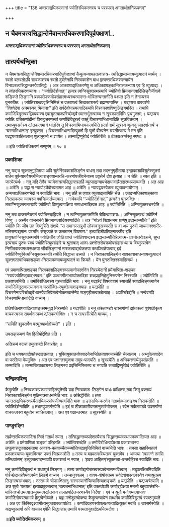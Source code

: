 +++
title = "136 अन्तराद्यधिकरणानां ज्योतिरधिकरणस्य च परस्परम् अगतार्थतानिरूपणम्"

+++


## न चैवमत्रत्यसिद्धान्तेनैवान्तरधिकरणादिपूर्वपक्षाणां..

**अन्तराद्यधिकरणानां ज्योतिरधिकरणस्य च परस्परम् अगतार्थतानिरूपणम्**

## **तात्पर्यचन्द्रिका**

न चैवमत्रत्यसिद्धान्तेनैवान्तरधिकरणादिपूर्वपक्षाणां कैमुत्यन्यायहतत्वात्तत्र- त्यसिद्धान्तन्यायव्युत्पादनं व्यर्थम् । स्वतो बलवतोऽपि सावकाशस्य स्वतो दुर्बलेनापि निरवकाशेन बाध इत्यन्तरधिकरणन्यायेन विनाऽत्रत्यसिद्धान्तस्यैवासिद्धेः । अत्र आकाशाद्यधिकरणेषु च अधिकाशङ्कानिरासकन्याय एव हि व्युत्पाद्यः । न त्वंतरधिकरणन्यायः । ‘‘ज्योतिर्दर्शनात्’’ इत्यत्र त्वग्निसूक्तस्थस्यापि ज्योतिषो म्रियमाणत्वादिलिङ्गैर्जीवत्वे शङ्किते लिङ्गानि ब्रह्मपरोपक्रमोपसंहारमध्यस्थत्वादन्त-र्भावितण्यन्तानीति वक्ष्यत इति न तेनाप्यस्य पुनरुक्तिः । ज्योतिश्शब्दप्रवृत्तिनिमित्तं च प्रकाशत्वं चित्प्रकाशरूपे ब्रह्मण्यप्यस्ति । यद्यप्यत्र वाक्यशेषे ‘‘विश्वेदेवा अनमस्यन् भियानाः’’ इति सर्वदेवोपास्यत्वादिकमपि निरवकाशविष्णुलिङ्गमस्ति । तथापि कर्णादिविदूरत्ववद्विषयवाक्य एवाश्रुतत्वादपरिच्छेद्यवैभवान्तर्भूतत्वाच्च न सूत्रकारादिभिः पृथगुक्तम् । यद्यप्यत्र ज्योतिः प्रतिकर्णादीनां विरुद्धचरणरूपं कर्णादिविदूरत्वं वक्तुं विचारणाभिधानादिति सूत्रयितव्यम् । तथाप्युपसर्गस्य द्योतकत्वमात्रं धातोरेव तु विचरणाभिधायकत्वमिति प्रदर्शनार्थं सूत्रस्य श्रुत्यनुगमप्रदर्शनार्थं च ‘चरणाभिधानात्’ इत्युक्तम् । विचरणाभिधानादित्युक्तौ हि श्रुतौ वीत्यनेन चरतीत्यस्य मे मन इति पदद्वयव्यवहितत्वात् श्रुत्यनुगमो न ज्ञायेत । तस्माद्विष्णुरेवेदं ज्योतिरिति ॥ टीकाक्षरार्थस्तु स्पष्टः ॥

॥ इति ज्योतिरधिकरणं सम्पूर्णम् ॥ १० ॥

### **प्रकाशिका**

ननु यद्यत्र सूक्तानुगृहीताया अपि श्रुतेर्निरवकाशलिङ्गेन बाधस् तदा तदननुगृहीताया इन्द्राकाशादिश्रुतेस्सुतरां बाधेन पूर्वन्यायवैयर्थ्यमित्याशङ्क्यान्तरधि-करणोपजीवनेनास्य प्रवृत्तेर्न दोष इत्याह ॥ न चेति ॥ स्वत इति ॥ जात्येत्यर्थः । ननु यदि तेनैव न्यायेनात्रत्यसिद्धान्तस्तर्हि व्युत्पाद्यन्यायभेदाभावान्नैतदारम्भस्सम्भवति । अत आह ॥ अत्रेति ॥ यद्वा स न्यायोऽत्रैवोच्यतामत आह ॥ अत्रेति ॥ न्यायद्वयस्यैकत्र व्युत्पादनायोगात् । अन्यथाऽधिकरणभेदो न स्यादिति भावः । ननु तर्हि स एवात्र व्युत्पाद्यतामिति चेन्न । एतदभ्यधिकाशङ्काया निरासकस्य न्यायस्य क्वचित्कर्तव्यत्वात् । नन्वेवमपि ‘‘ज्योतिर्दर्शनात्’’ इत्यनेन पुनरुक्तिः । तत्राग्निसूक्तगतस्यापि ज्योतिषो विष्णुत्वमाक्षिप्य समाधानादित्यत आह ॥ ज्योतिरिति ॥ अग्निसूक्तस्थस्येति ॥

ननु तत्र वाजसनेयगतं ज्योतिरुदाह्रियते । न त्वग्निसूक्तगतमिति चेदित्थमाशयः । अग्निसूक्तस्थं ज्योतिर्न विष्णुः । अस्यैव वाजसनेये म्रियमाणत्वादिश्रवणादिति । तत्र ‘‘योऽयं विज्ञानमयः प्राणेषु हृद्यन्तर्ज्योतिः’’ इति ज्योतिः किं जीव उत विष्णुरिति संशये ‘‘स समानस्सन्नुभौ लोकावनुसञ्चरति स वा अयं पुरुषो जायमानश्शरीर-मभिसम्पद्यमानः पाप्मभिः संसृज्यते स उत्क्रामन् म्रियमाणः’’ इत्यादिजीवलिङ्गाज्जीव इति प्रागुक्ताग्निसूक्तस्थमपि ज्योतिर्जीव एवेति प्राप्ते ज्योतिश्शब्दस्य हृद्यन्तर्ज्योतिरित्यात्म- प्रश्नोत्तरोपक्रमे, सुप्त इत्यत्रायं पुरुषः स्वयं ज्योतिरित्युपसंहारे च श्रुतत्वाद् आत्म-प्रश्नोत्तरोपक्रमोपसंहाराभ्यां च विष्णुपरत्वेन निर्णीतवाक्यमध्यस्थतया जीवलिङ्गानां मारकत्वाद्यर्थकतया कथञ्चिन्नेयत्वाद् इदं ज्योतिर्विष्णुरेवेत्यग्निसूक्तस्थमपि तथेति सिद्धान्त उच्यते । न निरवकाशलिङ्गेन सावकाशबाधन्यायव्युत्पादनं सूक्तगतत्वाधिकाशङ्का-निरासकन्यायव्युत्पादनं वा क्रियते । येन पुनरुक्तिस्स्यादित्यर्थः ।

एवं प्रमाणाश्रिताशङ्कां निरवकाशलिङ्गरूपप्रमाणोपदर्शनेन निरस्येदानीं प्रमेयाश्रिता-शङ्कां ‘‘स्वयंज्योतिष्ट्वाद्भगवतः’’ इति पञ्चमगीताभाष्योक्तदिशा शब्दप्रवृत्तिहेतुनिरूपणेन निरस्यति ॥ ज्योतिरिति ॥ प्रकाशत्वमिति ॥ तमोविरोधित्वस्य गुरुत्वादिति भावः । ननु यद्यत्रेदं विषयवाक्यं स्यात्तर्हि स्पष्टलिङ्गत्यागेन कर्णादिविदूरत्वप्रत्यायनाय चरणोक्ति-रयुक्तेत्याशङ्क्याह ॥ यद्यपीति ॥ विचरणेनापरिच्छेद्यवैभवस्यैवाभिप्रेतत्वेनोक्तत्वात्तैनैव सङ्गृहीतत्वाच्चेत्याह ॥ अपरिच्छेद्येति ॥ नन्वेवमपि विचरणाभिधानादिति वाच्यम् ।

प्रतिपत्तिलाघवादित्याशङ्कामनूद्य निरस्यति ॥ यद्यपीति ॥ ननु तर्कताण्डवे उपसर्गाणां द्योतकत्वं पूर्वपक्षीकृत्य वाचकत्वस्य समर्थनात्कथं द्योतकत्वोक्तिः । न च तत्पररीत्येति वाच्यम् ।

‘‘समिति ह्युपसर्गेण परमुख्यार्थतोच्यते’’ । इति ।

उपसङ्क्रमणं चैव द्वितीयोद्देशितं प्रति ।

अतिक्रमं वदन्तं तमुपशब्दो निवारयेत् ॥

इति च भगवत्पादोक्तेरुदाहृतत्वात् । युक्तियुक्ततयोपपादनेनाभिप्रेतत्वावगमाच्चेति चेत्सत्यम् । अभ्युपेत्यवादेन वा पररीत्या वेयमुक्तिः । अत एव पक्षान्तरमुक्त्वा तमुप-पादयति ॥ सूत्रस्येति ॥ अधिकरणार्थमुपसंहरति ॥ तस्मादिति ॥ तस्मान्निरवकाशस्य लिङ्गस्य प्रवृत्तिनिमित्तस्य च भगवति सत्वाद्विष्णुरेवेदं ज्योतिरिति ॥

### **चन्द्रिकाबिन्दु**

कैमुत्येति ॥ निरवकाशप्रकरणसहितश्रुतेरपि यदा निरवकाश-लिङ्गेन बाधः कथितस् तदा किमु वक्तव्यं निरवकाशलिङ्गेन श्रुतिमात्रबाधनमिति भावः ॥ असिद्धेरिति ॥ तथा चान्तराद्यधिकरणस्यैतदधिकरणोपजीव्यत्वमिति भावः ॥ उत्तराधि-करणेन गतार्थत्वमाशङ्क्य निराकरोति ॥ ज्योतिर्दर्शनादिति ॥ तथाप्युपसर्गस्येति ॥ इदं च टीकाकारीयमतानुसारेणोक्तम् । स्वेन तर्कताण्डवे उपसर्गाणां वाचकत्वस्य बहुत्वेन साधितत्वात् । अत एव पक्षान्तरमाह ॥ सूत्रस्येति ॥

### **पाण्डुरङ्गि**

तर्ह्यन्तरधिकरणादिना त्विदं गतार्थं स्यात् । तत्सिद्धान्तव्यपदेशस्यैवात्र सिद्धान्तव्यवस्थापकत्वादित्यत आह ॥ अत्रेति ॥ प्रमेयाश्रितां शङ्कां परिहरति ॥ ज्योतिश्शब्देति ॥ तमोविरोधित्वापेक्षया प्रकाशत्वस्य लघुत्वात्तदुपपादकताया आवश्य-कत्वाच्चैतज्ज्योतिःपदप्रवृत्तिनिमित्तं वाच्यमिति भावः । तमसा सहास्थितत्वं प्रकाशस्याप्य-युक्तमित्यत उक्तं चित्प्रकाशेति ॥ तस्य च बाह्यतमःस्थितत्वं युक्तमेव । अन्यथा ‘त्वामग्ने तमसि तस्थिवांसम्’ इत्युक्तत्वादग्नावपि प्रकाशत्वं न स्यात् । ‘हृदय आहितम्’त्युक्तत्वा-दन्तर्बहिश्च स्यादिति भावः ।

ननु कर्णादिविदूरत्वं न यथाश्रुतं लिङ्गम् । तस्य कर्णाद्यगोचरत्वरूपत्वेनासम्भवित्वात् । तदुपलक्षितमियदिति परिच्छेदानर्हवैभवत्वमेव लिङ्गं वाच्यम् । तच्चानुपपन्नम् । वाक्य-शेषोक्तस्य सर्वदेवोपास्यत्वस्यैव यथाश्रुतस्य लिङ्गत्वसम्भवात् । तत्सम्भवे चोपलक्षितानु-सरणस्यानौचित्यादित्याशङ्कते ॥ यद्यपीति ॥ यद्यप्यत्रेत्यादि ॥ अत्र श्रुतौ ‘पतयत’ इत्यादावुक्तत्वात् ‘उत्पतनाभिधानात्’ इति वक्तव्येऽपि कर्णाद्यपेक्षया मनसो बहुव्याप्तेरभि- मानिनश्चोत्तमत्वात्तन्मुख्यत्वद्योतनाय तत्सहपठितचरणस्यैव निर्देशः । एवं च श्रुतौ मनोगम्यत्वाभावः कर्णादिगोचरत्वाभावे हेतुत्वेनोच्यते । यद्वा मनोदूरत्वोक्त्या कैमुत्यन्यायेन लब्धमेव कर्णादिविदूरत्वं स्पष्टमुच्यते । अत एव किंस्विद्वक्ष्यामीत्यनुक्तवाक्कार्याक्षेपः । कर्णादिग्रहणस्योपलक्षणत्वादित्युक्तं भवति ॥ उपसर्गस्येति ॥ यद्यप्युपसर्गा अपि वाचका एवेति सिद्धान्तस् तथापि परमतानुवादोऽयमित्यदोषः ।

**॥ इति ज्योतिरधिकरणम् ॥**

